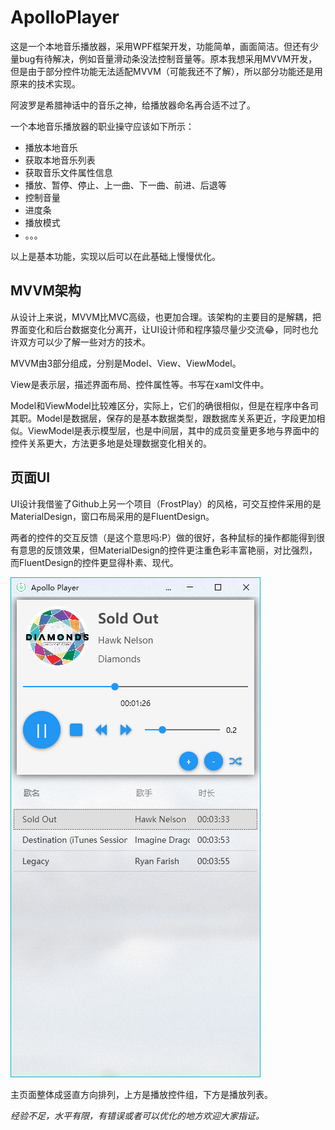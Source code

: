 # ApolloPlayer

这是一个本地音乐播放器，采用WPF框架开发，功能简单，画面简洁。但还有少量bug有待解决，例如音量滑动条没法控制音量等。原本我想采用MVVM开发，但是由于部分控件功能无法适配MVVM（可能我还不了解），所以部分功能还是用原来的技术实现。

阿波罗是希腊神话中的音乐之神，给播放器命名再合适不过了。

一个本地音乐播放器的职业操守应该如下所示：

- 播放本地音乐
- 获取本地音乐列表
- 获取音乐文件属性信息
- 播放、暂停、停止、上一曲、下一曲、前进、后退等
- 控制音量
- 进度条
- 播放模式
- 。。。

以上是基本功能，实现以后可以在此基础上慢慢优化。

## MVVM架构

从设计上来说，MVVM比MVC高级，也更加合理。该架构的主要目的是解耦，把界面变化和后台数据变化分离开，让UI设计师和程序猿尽量少交流😂，同时也允许双方可以少了解一些对方的技术。

MVVM由3部分组成，分别是Model、View、ViewModel。

View是表示层，描述界面布局、控件属性等。书写在xaml文件中。

Model和ViewModel比较难区分，实际上，它们的确很相似，但是在程序中各司其职。Model是数据层，保存的是基本数据类型，跟数据库关系更近，字段更加相似。ViewModel是表示模型层，也是中间层，其中的成员变量更多地与界面中的控件关系更大，方法更多地是处理数据变化相关的。

## 页面UI

UI设计我借鉴了Github上另一个项目（FrostPlay）的风格，可交互控件采用的是MaterialDesign，窗口布局采用的是FluentDesign。

两者的控件的交互反馈（是这个意思吗:P）做的很好，各种鼠标的操作都能得到很有意思的反馈效果，但MaterialDesign的控件更注重色彩丰富艳丽，对比强烈，而FluentDesign的控件更显得朴素、现代。

![](./screenshot/Apolloplayer2.png)

主页面整体成竖直方向排列，上方是播放控件组，下方是播放列表。

*经验不足，水平有限，有错误或者可以优化的地方欢迎大家指证。*
